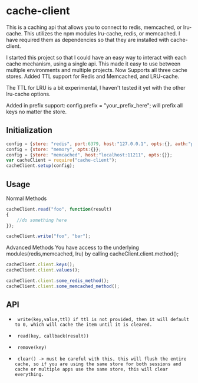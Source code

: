 # cache-client
This is a caching api that allows you to connect to redis, memcached, or lru-cache.  This utilizes the npm modules lru-cache, redis, or memcached.  I have required them as dependencies so that they are installed with cache-client.

I started this project so that I could have an easy way to interact with each cache mechanism, using a single api.  This made it easy to use between multiple environments and multiple projects.
Now Supports all three cache stores.
Added TTL support for Redis and Memcached, and LRU-cache.

The TTL for LRU is a bit experimental, I haven't tested it yet with the other lru-cache options.

Added in prefix support:  config.prefix = "your_prefix_here"; will prefix all keys no matter the store.

## Initialization
```javascript
config = {store: "redis", port:6379, host:"127.0.0.1", opts:{}, auth:"password"};
config = {store: "memory", opts:{}};
config = {store: "memcached", host:"localhost:11211", opts:{}};
var cacheClient = require("cache-client");
cacheClient.setup(config);

```

## Usage
Normal Methods
```javascript
cacheClient.read("foo", function(result)
{
	//do something here
});

cacheClient.write("foo", "bar");
```
Advanced Methods
You have access to the underlying modules(redis,memcached, lru) by calling cacheClient.client.method();
```javascript
cacheClient.client.keys();
cacheClient.client.values();

cacheClient.client.some_redis_method();
cacheClient.client.some_memcached_method();
```


## API

* ` write(key,value,ttl) if ttl is not provided, then it will default to 0, which will cache the item until it is cleared.`

* ` read(key, callback(result))`

* ` remove(key)`

* ` clear() -> must be careful with this, this will flush the entire cache, so if you are using the same store for both sessions and cache or multiple apps use the same store, this will clear everything.`